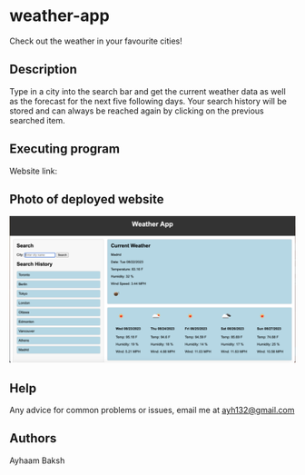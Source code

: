 # weather-app
Check out the weather in your favourite cities!

## Description
Type in a city into the search bar and get the current weather data as well as the forecast for the next five following days. Your search history will be stored and can always be reached again by clicking on the previous searched item.


## Executing program
Website link:


## Photo of deployed website
![My Image](./images/Launched%20Screenshot.png)


## Help
Any advice for common problems or issues, email me at ayh132@gmail.com


## Authors
Ayhaam Baksh